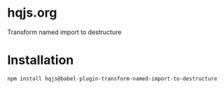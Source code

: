 # hqjs.org
Transform named import to destructure

# Installation
```sh
npm install hqjs@babel-plugin-transform-named-import-to-destructure
```
